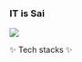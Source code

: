 ### IT is Sai

<!--
**saimin808/saimin808** is a ✨ _special_ ✨ repository because its `README.md` (this file) appears on your GitHub profile.

Here are some ideas to get you started:

- 🔭 I’m currently working on ...
- 🌱 I’m currently learning ...
- 👯 I’m looking to collaborate on ...
- 🤔 I’m looking for help with ...
- 💬 Ask me about ...
- 📫 How to reach me: ...
- 😄 Pronouns: ...
- ⚡ Fun fact: ...
-->
<a href="http://https://it-is-sai.tistory.com/" target="_blank">
  <img src="https://img.shields.io/badge/Tistory-white?style=for-the-badge&logo=Tistory&logoColor=black">
</a>


✨ Tech stacks ✨
